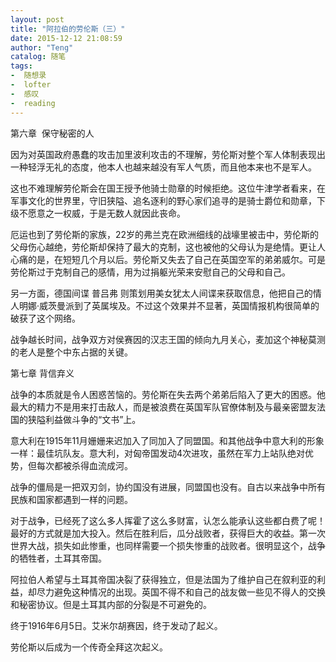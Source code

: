 ```yaml
---
layout: post
title: "阿拉伯的劳伦斯（三）"
date: 2015-12-12 21:08:59
author: "Teng"
catalog: 随笔
tags:
-  随想录
-  lofter
-  感叹
-  reading
---
```

第六章  保守秘密的人

因为对英国政府愚蠢的攻击加里波利攻击的不理解，劳伦斯对整个军人体制表现出一种轻浮无礼的态度，他本人也越来越没有军人气质，而且他本来也不是军人。

这也不难理解劳伦斯会在国王授予他骑士勋章的时候拒绝。这位牛津学者看来，在军事文化的世界里，守旧狭隘、追名逐利的野心家们追寻的是骑士爵位和勋章，下级不愿意之一权威，于是无数人就因此丧命。

厄运也到了劳伦斯的家族，22岁的弗兰克在欧洲细线的战壕里被击中，劳伦斯的父母伤心越绝，劳伦斯却保持了最大的克制，这也被他的父母认为是绝情。更让人心痛的是，在短短几个月以后。劳伦斯又失去了自己在英国空军的弟弟威尔。可是劳伦斯过于克制自己的感情，用为过捐躯光荣来安慰自己的父母和自己。

另一方面，德国间谍 普吕弗 则策划用美女犹太人间谍来获取信息，他把自己的情人明娜·威茨曼派到了英属埃及。不过这个效果并不显著，英国情报机构很简单的破获了这个网络。

战争越长时间，战争双方对侯赛因的汉志王国的倾向九月关心，麦加这个神秘莫测的老人是整个中东占据的关键。

第七章 背信弃义

战争的本质就是令人困惑苦恼的。劳伦斯在失去两个弟弟后陷入了更大的困惑。他最大的精力不是用来打击敌人，而是被浪费在英国军队官僚体制及与最亲密盟友法国的狭隘利益做斗争的“文书”上。

意大利在1915年11月姗姗来迟加入了同加入了同盟国。和其他战争中意大利的形象一样：最佳坑队友。意大利，对匈帝国发动4次进攻，虽然在军力上站队绝对优势，但每次都被杀得血流成河。

战争的僵局是一把双刃剑，协约国没有进展，同盟国也没有。自古以来战争中所有民族和国家都遇到一样的问题。

对于战争，已经死了这么多人挥霍了这么多财富，认怎么能承认这些都白费了呢！最好的方式就是加大投入。然后在胜利后，瓜分战败者，获得巨大的收益。第一次世界大战，损失如此惨重，也同样需要一个损失惨重的战败者。很明显这个，战争的牺牲者，土耳其帝国。

阿拉伯人希望与土耳其帝国决裂了获得独立，但是法国为了维护自己在叙利亚的利益，却尽力避免这种情况的出现。英国不得不和自己的战友做一些见不得人的交换和秘密协议。但是土耳其内部的分裂是不可避免的。

终于1916年6月5日。艾米尔胡赛因，终于发动了起义。

劳伦斯以后成为一个传奇全拜这次起义。
